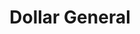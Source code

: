 ---
title: "Dollar General"
url: /noblesville/dollar-general-south-10th-street/
shop: variety store
---